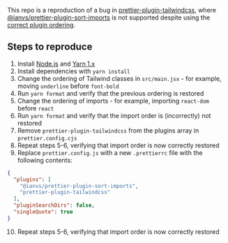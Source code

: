 This repo is a reproduction of a bug in [prettier-plugin-tailwindcss](https://github.com/tailwindlabs/prettier-plugin-tailwindcss), where [@ianvs/prettier-plugin-sort-imports](https://github.com/IanVS/prettier-plugin-sort-imports) is not supported despite using the [correct plugin ordering](https://github.com/tailwindlabs/prettier-plugin-tailwindcss#compatibility-with-other-prettier-plugins).

## Steps to reproduce

1. Install [Node.js](https://nodejs.org/en) and [Yarn 1.x](https://classic.yarnpkg.com/lang/en/)
2. Install dependencies with `yarn install`
3. Change the ordering of Tailwind classes in `src/main.jsx` - for example, moving `underline` before `font-bold`
4. Run `yarn format` and verify that the previous ordering is restored
5. Change the ordering of imports - for example, importing `react-dom` before `react`
6. Run `yarn format` and verify that the import order is (incorrectly) not restored
7. Remove `prettier-plugin-tailwindcss` from the plugins array in `prettier.config.cjs`
8. Repeat steps 5-6, verifying that import order is now correctly restored
9. Replace `prettier.config.js` with a new `.prettierrc` file with the following contents:
```json
{
  "plugins": [
    "@ianvs/prettier-plugin-sort-imports",
    "prettier-plugin-tailwindcss"
  ],
  "pluginSearchDirs": false,
  "singleQuote": true
}
```
10. Repeat steps 5-6, verifying that import order is now correctly restored